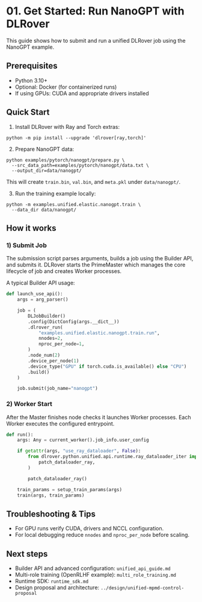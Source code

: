 # 01. Get Started: Run NanoGPT with DLRover

This guide shows how to submit and run a unified DLRover job using the
NanoGPT example.

## Prerequisites

- Python 3.10+
- Optional: Docker (for containerized runs)
- If using GPUs: CUDA and appropriate drivers installed

## Quick Start

1. Install DLRover with Ray and Torch extras:

```fish
python -m pip install --upgrade 'dlrover[ray,torch]'
```

2. Prepare NanoGPT data:

```fish
python examples/pytorch/nanogpt/prepare.py \
  --src_data_path=examples/pytorch/nanogpt/data.txt \
  --output_dir=data/nanogpt/
```

This will create `train.bin`, `val.bin`, and `meta.pkl` under
`data/nanogpt/`.

3. Run the training example locally:

```fish
python -m examples.unified.elastic.nanogpt.train \
  --data_dir data/nanogpt/
```

## How it works

### 1) Submit Job

The submission script parses arguments, builds a job using the Builder API,
and submits it. DLRover starts the PrimeMaster which manages the core lifecycle of job
and creates Worker processes.

A typical Builder API usage:

```python
def launch_use_api():
    args = arg_parser()

    job = (
        DLJobBuilder()
        .config(DictConfig(args.__dict__))
        .dlrover_run(
            "examples.unified.elastic.nanogpt.train.run",
            nnodes=2,
            nproc_per_node=1,
        )
        .node_num(2)
        .device_per_node(1)
        .device_type("GPU" if torch.cuda.is_available() else "CPU")
        .build()
    )

    job.submit(job_name="nanogpt")
```

### 2) Worker Start

After the Master finishes node checks it launches Worker processes. Each
Worker executes the configured entrypoint.

```python
def run():
    args: Any = current_worker().job_info.user_config

    if getattr(args, "use_ray_dataloader", False):
        from dlrover.python.unified.api.runtime.ray_dataloader_iter import (
            patch_dataloader_ray,
        )

        patch_dataloader_ray()

    train_params = setup_train_params(args)
    train(args, train_params)
```

## Troubleshooting & Tips

- For GPU runs verify CUDA, drivers and NCCL configuration.
- For local debugging reduce `nnodes` and `nproc_per_node` before scaling.

## Next steps

- Builder API and advanced configuration: `unified_api_guide.md`
- Multi-role training (OpenRLHF example): `multi_role_training.md`
- Runtime SDK: `runtime_sdk.md`
- Design proposal and architecture: `../design/unified-mpmd-control-proposal`
